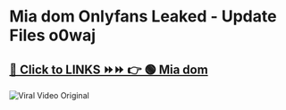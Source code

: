 
 # Mia dom Onlyfans Leaked - Update Files o0waj

## <h2><a href="https://clipsfans.com/Mia_dom&ref=git">🔗 Click to LINKS ⏩⏩ 👉 🟢 Mia dom </a></h2>

<a href="https://clipsfans.com/Mia_dom&ref=git" rel="nofollow" data-target="animated-image.originalLink"><img src="https://i.ibb.co.com/xMMVF88/686577567.gif" alt="Viral Video Original" style="max-width: 100%; display: inline-block;" data-target="animated-image.originalImage"></a>

